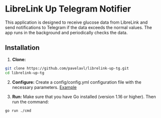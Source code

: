 # LibreLink Up Telegram Notifier

This application is designed to receive glucose data from LibreLink and send notifications to Telegram if the data exceeds the normal values. The app runs in the background and periodically checks the data.

## Installation

1. **Clone:**

```bash
git clone https://github.com/pavelavl/librelink-up-tg.git
cd librelink-up-tg
```

2. **Configure:**
Create a config/config.yml configuration file with the necessary parameters. [Example](./config/config.sample.yaml)

3. **Run:**
Make sure that you have Go installed (version 1.16 or higher). Then run the command:
```bash
go run ./cmd
```

